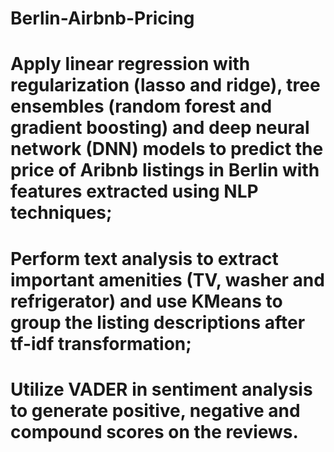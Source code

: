 # Berlin-Airbnb-Pricing
# Apply linear regression with regularization (lasso and ridge), tree ensembles (random forest and gradient boosting) and deep neural network (DNN) models to predict the price of Aribnb listings in Berlin with features extracted using NLP techniques;
# Perform text analysis to extract important amenities (TV, washer and refrigerator) and use KMeans to group the listing descriptions after tf-idf transformation;
# Utilize VADER in sentiment analysis to generate positive, negative and compound scores on the reviews.
